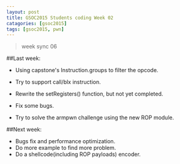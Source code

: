 ```yaml
---
layout: post
title: GSOC2015 Students coding Week 02
catagories: [gsoc2015]
tags: [gsoc2015, pwn]
---
```


> week sync 06

##Last week:

* Using capstone's Instruction.groups to filter the opcode.
* Try to support call/blx instruction.
* Rewrite the setRegisters() function, but  not yet completed.
* Fix some bugs.

* Try to solve the armpwn challenge using the new ROP module.


##Next week:

* Bugs fix and performance optimization.
* Do more example to find more problem.
* Do a shellcode(including ROP payloads) encoder.
